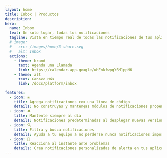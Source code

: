```yaml
---
layout: home
title: Inbox | Productos
description:
hero:
  name: Inbox
  text: Un solo lugar, todas tus notificaciones
  tagline: Vista en tiempo real de todas las notificaciones de tus aplicaciones. Agrega notificaciones a tus aplicaciones y recíbelas en Netzo para mantener el control.
  # image:
  #   src: /images/home/3-share.svg
  #   alt: Inbox
  actions:
    - theme: brand
      text: Agenda una Llamada
      link: https://calendar.app.google/uHEnkfwpgYSM1ppN6
    - theme: alt
      text: Conoce Más
      link: /docs/platform/inbox

features:
  - icon: ✉️
    title: Agrega notificaciones con una línea de código
    details: No construyas y mantengas módulos de notificaciones propensos a errores. Agrega notificaciones en todas tus apps con una línea de código.
  - icon: 🛎️
    title: Mantente siempre al día
    details: Notificaciones predeterminadas al desplegar nuevas versiones, al ejecutar o fallar automatizaciones, y mucho más, sin necesidad de desarrollo adicional.
  - icon: 🔍
    title: Filtra y busca notificaciones
    details: Ayuda a tu equipo a no perderse nunca notificaciones importantes con opciones avanzadas de filtrado y priorización.
  - icon: 🚨
    title: Reacciona al instante ante problemas
    details: Crea notificaciones personalizadas de alerta en tus aplicaciones y automatizaciones para reaccionar rápidamente cuando surgan problemas.
---
```


<script setup>
import BannerCta from '@theme/components/banners/BannerCta.vue'
import Footer from '@theme/components/Footer.vue'
import locale from '@theme/../../locales/es'
</script>

<section class="mt-32">
  <BannerCta v-bind="locale.home.sectionBannerCta" />

  <!-- <NewsLetter /> -->

  <Footer v-bind="locale.footer" />
</section>


